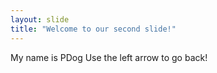 ```yaml
---
layout: slide
title: "Welcome to our second slide!"
---
```

My name is PDog
Use the left arrow to go back!

